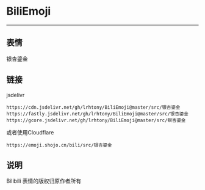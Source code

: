 # BiliEmoji
---
## 表情
银杏鎏金
## 链接
jsdelivr
```
https://cdn.jsdelivr.net/gh/lrhtony/BiliEmoji@master/src/银杏鎏金
https://fastly.jsdelivr.net/gh/lrhtony/BiliEmoji@master/src/银杏鎏金
https://gcore.jsdelivr.net/gh/lrhtony/BiliEmoji@master/src/银杏鎏金
```
或者使用Cloudflare
```
https://emoji.shojo.cn/bili/src/银杏鎏金
```
## 说明
Bilibili 表情的版权归原作者所有
